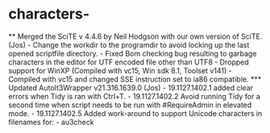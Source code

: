 # characters-
** Merged the SciTE v 4.4.6 by Neil Hodgson with our own version of SciTE. (Jos)     - Change the workdir to the programdir to avoid locking up the last opened scriptfile directory.     - Fixed Bom checking bug resulting to garbage characters in the editor for UTF encoded file other than UTF8     - Dropped support for WinXP (Compiled with vc15, Win sdk 8.1, Toolset v141)     - Compiled with vc15 and changed SSE instruction set to ia86 compatible. *** Updated AutoIt3Wrapper v21.316.1639.0 (Jos)     - 19.1127.1402.1 added clear errors when Tidy is ran with Ctrl+T.     - 19.1127.1402.2 Avoid running Tidy for a second time when script needs to be run with #RequireAdmin in elevated mode.     - 19.1127.1402.5 Added work-around to support Unicode characters in filenames for:         - au3check
